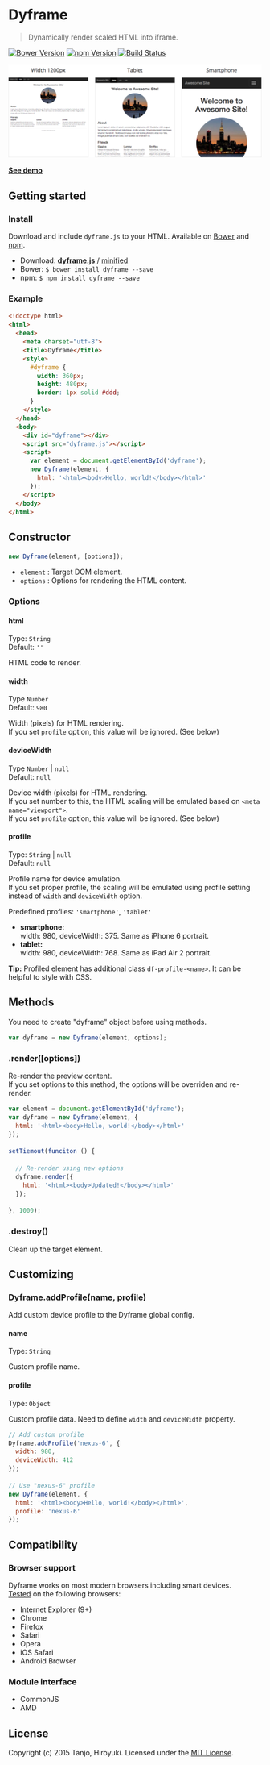 # Dyframe
> Dynamically render scaled HTML into iframe.

[![Bower Version][bower-image]][bower-url]
[![npm Version][npm-image]][npm-url]
[![Build Status][travis-image]][travis-url]

[![Dyframe](demo/demo.png)](http://htanjo.github.io/dyframe/)

[**See demo**](http://htanjo.github.io/dyframe/)

## Getting started
### Install

Download and include `dyframe.js` to your HTML.
Available on [Bower](http://bower.io/) and [npm](https://www.npmjs.com/).

* Download: [**dyframe.js**][uncompressed-url] / [minified][minified-url]
* Bower: `$ bower install dyframe --save`
* npm: `$ npm install dyframe --save`

### Example
```html
<!doctype html>
<html>
  <head>
    <meta charset="utf-8">
    <title>Dyframe</title>
    <style>
      #dyframe {
        width: 360px;
        height: 480px;
        border: 1px solid #ddd;
      }
    </style>
  </head>
  <body>
    <div id="dyframe"></div>
    <script src="dyframe.js"></script>
    <script>
      var element = document.getElementById('dyframe');
      new Dyframe(element, {
        html: '<html><body>Hello, world!</body></html>'
      });
    </script>
  </body>
</html>
```

## Constructor
```js
new Dyframe(element, [options]);
```

- `element` : Target DOM element.
- `options` : Options for rendering the HTML content.

### Options

#### html
Type: `String`  
Default: `''`

HTML code to render.

#### width
Type `Number`  
Default: `980`

Width (pixels) for HTML rendering.  
If you set `profile` option, this value will be ignored. (See below)

#### deviceWidth
Type `Number` | `null`  
Default: `null`

Device width (pixels) for HTML rendering.  
If you set number to this, the HTML scaling will be emulated based on `<meta name="viewport">`.  
If you set `profile` option, this value will be ignored. (See below)

#### profile
Type: `String` | `null`  
Default: `null`

Profile name for device emulation.  
If you set proper profile, the scaling will be emulated using profile setting instead of `width` and `deviceWidth` option.

Predefined profiles: `'smartphone'`, `'tablet'`

- **smartphone:**  
  width: 980, deviceWidth: 375. Same as iPhone 6 portrait.
- **tablet:**  
  width: 980, deviceWidth: 768. Same as iPad Air 2 portrait.

**Tip:** Profiled element has additional class `df-profile-<name>`.
It can be helpful to style with CSS.

## Methods
You need to create "dyframe" object before using methods.

```js
var dyframe = new Dyframe(element, options);
```

### .render([options])
Re-render the preview content.  
If you set options to this method, the options will be overriden and re-render.

```js
var element = document.getElementById('dyframe');
var dyframe = new Dyframe(element, {
  html: '<html><body>Hello, world!</body></html>'
});

setTiemout(funciton () {

  // Re-render using new options
  dyframe.render({
    html: '<html><body>Updated!</body></html>'
  });

}, 1000);
```

### .destroy()
Clean up the target element.

## Customizing

### Dyframe.addProfile(name, profile)
Add custom device profile to the Dyframe global config.

#### name
Type: `String`

Custom profile name.

#### profile
Type: `Object`

Custom profile data.
Need to define `width` and `deviceWidth` property.

```js
// Add custom profile
Dyframe.addProfile('nexus-6', {
  width: 980,
  deviceWidth: 412
});

// Use "nexus-6" profile
new Dyframe(element, {
  html: '<html><body>Hello, world!</body></html>',
  profile: 'nexus-6'
});

```

## Compatibility

### Browser support
Dyframe works on most modern browsers including smart devices.  
[Tested](https://saucelabs.com/u/dyframe) on the following browsers:

- Internet Explorer (9+)
- Chrome
- Firefox
- Safari
- Opera
- iOS Safari
- Android Browser

### Module interface
- CommonJS
- AMD

## License
Copyright (c) 2015 Tanjo, Hiroyuki. Licensed under the [MIT License](LICENSE).

[bower-image]: https://img.shields.io/bower/v/dyframe.svg
[bower-url]: http://bower.io/
[npm-image]: https://img.shields.io/npm/v/dyframe.svg
[npm-url]: https://www.npmjs.com/package/dyframe
[travis-image]: https://img.shields.io/travis/htanjo/dyframe/master.svg
[travis-url]: https://travis-ci.org/htanjo/dyframe
[uncompressed-url]: https://github.com/htanjo/dyframe/raw/v0.3.0/dyframe.js
[minified-url]: https://github.com/htanjo/dyframe/raw/v0.3.0/dyframe.min.js
